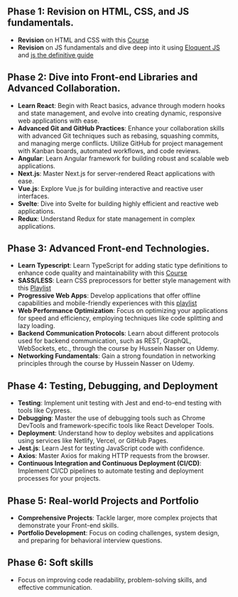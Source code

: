 ## Phase 1: Revision on HTML, CSS, and JS fundamentals.
- **Revision** on HTML and CSS with this [Course](https://www.youtube.com/watch?v=HGTJBPNC-Gw&t=5007s)
- **Revision** on JS fundamentals and dive deep into it using [Eloquent JS](https://eloquentjavascript.net/) and [js the definitive guide](https://www.oreilly.com/library/view/javascript-the-definitive/9781491952016/)

## Phase 2: Dive into Front-end Libraries and Advanced Collaboration.
- **Learn React**: Begin with React basics, advance through modern hooks and state management, and evolve into creating dynamic, responsive web applications with ease.
- **Advanced Git and GitHub Practices**: Enhance your collaboration skills with advanced Git techniques such as rebasing, squashing commits, and managing merge conflicts. Utilize GitHub for project management with Kanban boards, automated workflows, and code reviews.
- **Angular**: Learn Angular framework for building robust and scalable web applications.
- **Next.js**: Master Next.js for server-rendered React applications with ease.
- **Vue.js**: Explore Vue.js for building interactive and reactive user interfaces.
- **Svelte**: Dive into Svelte for building highly efficient and reactive web applications.
- **Redux**: Understand Redux for state management in complex applications.
## Phase 3: Advanced Front-end Technologies.
- **Learn Typescript**: Learn TypeScript for adding static type definitions to enhance code quality and maintainability with this [Course](https://www.youtube.com/watch?v=30LWjhZzg50)
- **SASS/LESS**: Learn CSS preprocessors for better style management with this [Playlist](https://www.youtube.com/playlist?list=PLDoPjvoNmBAzlpyFHOaB3b-eubmF0TAV2)
- **Progressive Web Apps**: Develop applications that offer offline capabilities and mobile-friendly experiences with this [playlist](https://www.youtube.com/watch?v=BByUknfLTuA&list=PLlrxD0HtieHjqO1pNqScMngrV7oFro-TY)
- **Web Performance Optimization**: Focus on optimizing your applications for speed and efficiency, employing techniques like code splitting and lazy loading.
- **Backend Communication Protocols**: Learn about different protocols used for backend communication, such as REST, GraphQL, WebSockets, etc., through the course by Hussein Nasser on Udemy.
- **Networking Fundamentals**: Gain a strong foundation in networking principles through the course by Hussein Nasser on Udemy.

## Phase 4: Testing, Debugging, and Deployment
- **Testing**: Implement unit testing with Jest and end-to-end testing with tools like Cypress.
- **Debugging**: Master the use of debugging tools such as Chrome DevTools and framework-specific tools like React Developer Tools.
- **Deployment**: Understand how to deploy websites and applications using services like Netlify, Vercel, or GitHub Pages.
- **Jest.js**: Learn Jest for testing JavaScript code with confidence.
- **Axios**: Master Axios for making HTTP requests from the browser.
- **Continuous Integration and Continuous Deployment (CI/CD)**: Implement CI/CD pipelines to automate testing and deployment processes for your projects.

## Phase 5: Real-world Projects and Portfolio
- **Comprehensive Projects**: Tackle larger, more complex projects that demonstrate your Front-end skills.
- **Portfolio Development**: Focus on coding challenges, system design, and preparing for behavioral interview questions.

## Phase 6: Soft skills
- Focus on improving code readability, problem-solving skills, and effective communication.
